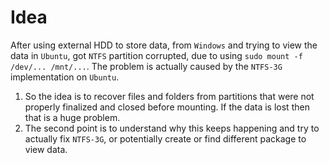 # Idea
After using external HDD to store data, from `Windows` and trying to view the data in `Ubuntu`, got `NTFS` partition corrupted, due to using `sudo mount -f /dev/... /mnt/...`. 
The problem is actually caused by the `NTFS-3G` implementation on `Ubuntu`. 
1. So the idea is to recover files and folders from partitions that were not properly finalized and closed before mounting. If the data is lost then that is a huge problem.
2. The second point is to understand why this keeps happening and try to actually fix `NTFS-3G`, or potentially create or find different package to view data.